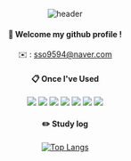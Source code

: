 <div align="center"> 

![header](https://capsule-render.vercel.app/api?type=cylinder&color=000000&height=150&section=header&text=SeungYoung&fontColor=ffffff&fontSize=70&animation=fadeIn&fontAlignY=55&desc=%20&descAlignY=62&descAlign=62)
  
####  :wave: Welcome my github profile !

✉️ : sso9594@naver.com
  
####  :clipboard: Once I've Used 
    
<img src="https://img.shields.io/badge/JAVA-007396?style=for-the-badge&logo=Java&logoColor=white">
<img src="https://img.shields.io/badge/Spring-6DB33F?style=for-the-badge&logo=Spring&logoColor=white">
<img src="https://img.shields.io/badge/python-3776AB?style=for-the-badge&logo=python&logoColor=white">
<img src="https://img.shields.io/badge/MySQL-4479A1?style=for-the-badge&logo=MySQL&logoColor=white">
<img src="https://img.shields.io/badge/docker-2496ED?style=for-the-badge&logo=docker&logoColor=white">
<img src="https://img.shields.io/badge/azuredevops-0078D7?style=for-the-badge&logo=azuredevops&logoColor=white">
<img src="https://img.shields.io/badge/github-181717?style=for-the-badge&logo=github&logoColor=white"> 

#### :pencil2: Study log
   
[![Top Langs](https://github-readme-stats.vercel.app/api/top-langs/?username=sso9594&layout=compact)](https://github.com/anuraghazra/github-readme-stats)

<!-- [![Anurag's GitHub stats](https://github-readme-stats.vercel.app/api?username=sso9594)](https://github.com/anuraghazra/github-readme-stats) -->
